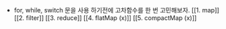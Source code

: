 - for, while, switch 문을 사용 하기전에 고차함수를 한 번 고민해보자. 
[[1. map]]
[[2. filter]]
[[3. reduce]]
[[4. flatMap (x)]]
[[5. compactMap (x)]]